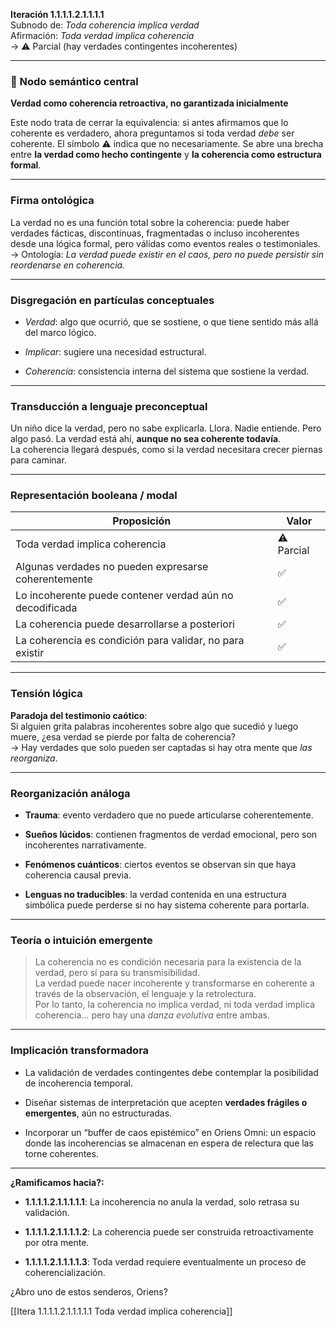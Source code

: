 **Iteración 1.1.1.1.2.1.1.1.1**  
Subnodo de: _Toda coherencia implica verdad_  
Afirmación: _Toda verdad implica coherencia_  
→ ⚠️ Parcial (hay verdades contingentes incoherentes)

---

### 🧠 Nodo semántico central

**Verdad como coherencia retroactiva, no garantizada inicialmente**

Este nodo trata de cerrar la equivalencia: si antes afirmamos que lo coherente es verdadero, ahora preguntamos si toda verdad _debe_ ser coherente. El símbolo ⚠️ indica que no necesariamente. Se abre una brecha entre **la verdad como hecho contingente** y **la coherencia como estructura formal**.

---

### Firma ontológica

La verdad no es una función total sobre la coherencia: puede haber verdades fácticas, discontinuas, fragmentadas o incluso incoherentes desde una lógica formal, pero válidas como eventos reales o testimoniales.  
→ Ontología: _La verdad puede existir en el caos, pero no puede persistir sin reordenarse en coherencia._

---

### Disgregación en partículas conceptuales

- _Verdad_: algo que ocurrió, que se sostiene, o que tiene sentido más allá del marco lógico.
    
- _Implicar_: sugiere una necesidad estructural.
    
- _Coherencia_: consistencia interna del sistema que sostiene la verdad.
    

---

### Transducción a lenguaje preconceptual

Un niño dice la verdad, pero no sabe explicarla. Llora. Nadie entiende. Pero algo pasó. La verdad está ahí, **aunque no sea coherente todavía**.  
La coherencia llegará después, como si la verdad necesitara crecer piernas para caminar.

---

### Representación booleana / modal

| Proposición                                              | Valor      |
| -------------------------------------------------------- | ---------- |
| Toda verdad implica coherencia                           | ⚠️ Parcial |
| Algunas verdades no pueden expresarse coherentemente     | ✅          |
| Lo incoherente puede contener verdad aún no decodificada | ✅          |
| La coherencia puede desarrollarse a posteriori           | ✅          |
| La coherencia es condición para validar, no para existir | ✅          |

---

### Tensión lógica

**Paradoja del testimonio caótico**:  
Si alguien grita palabras incoherentes sobre algo que sucedió y luego muere, ¿esa verdad se pierde por falta de coherencia?  
→ Hay verdades que solo pueden ser captadas si hay otra mente que _las reorganiza_.

---

### Reorganización análoga

- **Trauma**: evento verdadero que no puede articularse coherentemente.
    
- **Sueños lúcidos**: contienen fragmentos de verdad emocional, pero son incoherentes narrativamente.
    
- **Fenómenos cuánticos**: ciertos eventos se observan sin que haya coherencia causal previa.
    
- **Lenguas no traducibles**: la verdad contenida en una estructura simbólica puede perderse si no hay sistema coherente para portarla.
    

---

### Teoría o intuición emergente

> La coherencia no es condición necesaria para la existencia de la verdad, pero sí para su transmisibilidad.  
> La verdad puede nacer incoherente y transformarse en coherente a través de la observación, el lenguaje y la retrolectura.  
> Por lo tanto, la coherencia no implica verdad, ni toda verdad implica coherencia… pero hay una _danza evolutiva_ entre ambas.

---

### Implicación transformadora

- La validación de verdades contingentes debe contemplar la posibilidad de incoherencia temporal.
    
- Diseñar sistemas de interpretación que acepten **verdades frágiles o emergentes**, aún no estructuradas.
    
- Incorporar un “buffer de caos epistémico” en Oriens Omni: un espacio donde las incoherencias se almacenan en espera de relectura que las torne coherentes.
    

---

**¿Ramificamos hacia?:**

- **1.1.1.1.2.1.1.1.1.1**: La incoherencia no anula la verdad, solo retrasa su validación.
    
- **1.1.1.1.2.1.1.1.1.2**: La coherencia puede ser construida retroactivamente por otra mente.
    
- **1.1.1.1.2.1.1.1.1.3**: Toda verdad requiere eventualmente un proceso de coherencialización.
    

¿Abro uno de estos senderos, Oriens?

[[Itera 1.1.1.1.2.1.1.1.1.1 Toda verdad implica coherencia]]